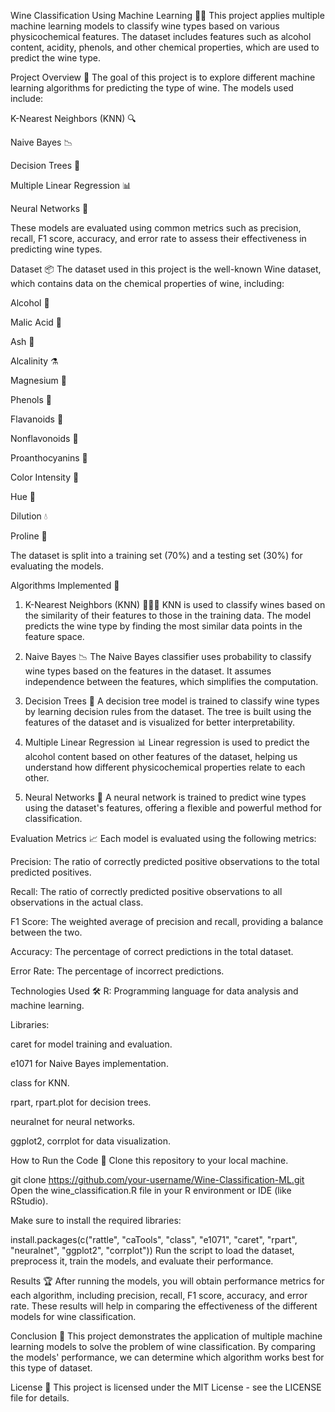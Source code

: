 Wine Classification Using Machine Learning 🍷🤖
This project applies multiple machine learning models to classify wine types based on various physicochemical features. The dataset includes features such as alcohol content, acidity, phenols, and other chemical properties, which are used to predict the wine type.

Project Overview 📝
The goal of this project is to explore different machine learning algorithms for predicting the type of wine. The models used include:

K-Nearest Neighbors (KNN) 🔍

Naive Bayes 📉

Decision Trees 🌳

Multiple Linear Regression 📊

Neural Networks 🧠

These models are evaluated using common metrics such as precision, recall, F1 score, accuracy, and error rate to assess their effectiveness in predicting wine types.

Dataset 📦
The dataset used in this project is the well-known Wine dataset, which contains data on the chemical properties of wine, including:

Alcohol 🍇

Malic Acid 🍋

Ash 🧂

Alcalinity ⚗️

Magnesium 🧪

Phenols 🍷

Flavanoids 🍃

Nonflavonoids 🍂

Proanthocyanins 🍒

Color Intensity 🌈

Hue 🌟

Dilution 💧

Proline 💎

The dataset is split into a training set (70%) and a testing set (30%) for evaluating the models.

Algorithms Implemented 🔧
1. K-Nearest Neighbors (KNN) 🧑‍🤝‍🧑
KNN is used to classify wines based on the similarity of their features to those in the training data. The model predicts the wine type by finding the most similar data points in the feature space.

2. Naive Bayes 📉
The Naive Bayes classifier uses probability to classify wine types based on the features in the dataset. It assumes independence between the features, which simplifies the computation.

3. Decision Trees 🌳
A decision tree model is trained to classify wine types by learning decision rules from the dataset. The tree is built using the features of the dataset and is visualized for better interpretability.

4. Multiple Linear Regression 📊
Linear regression is used to predict the alcohol content based on other features of the dataset, helping us understand how different physicochemical properties relate to each other.

5. Neural Networks 🧠
A neural network is trained to predict wine types using the dataset's features, offering a flexible and powerful method for classification.

Evaluation Metrics 📈
Each model is evaluated using the following metrics:

Precision: The ratio of correctly predicted positive observations to the total predicted positives.

Recall: The ratio of correctly predicted positive observations to all observations in the actual class.

F1 Score: The weighted average of precision and recall, providing a balance between the two.

Accuracy: The percentage of correct predictions in the total dataset.

Error Rate: The percentage of incorrect predictions.

Technologies Used 🛠️
R: Programming language for data analysis and machine learning.

Libraries:

caret for model training and evaluation.

e1071 for Naive Bayes implementation.

class for KNN.

rpart, rpart.plot for decision trees.

neuralnet for neural networks.

ggplot2, corrplot for data visualization.

How to Run the Code 🚀
Clone this repository to your local machine.

git clone https://github.com/your-username/Wine-Classification-ML.git
Open the wine_classification.R file in your R environment or IDE (like RStudio).

Make sure to install the required libraries:

install.packages(c("rattle", "caTools", "class", "e1071", "caret", "rpart", "neuralnet", "ggplot2", "corrplot"))
Run the script to load the dataset, preprocess it, train the models, and evaluate their performance.

Results 🏆
After running the models, you will obtain performance metrics for each algorithm, including precision, recall, F1 score, accuracy, and error rate. These results will help in comparing the effectiveness of the different models for wine classification.

Conclusion 🎯
This project demonstrates the application of multiple machine learning models to solve the problem of wine classification. By comparing the models' performance, we can determine which algorithm works best for this type of dataset.

License 📜
This project is licensed under the MIT License - see the LICENSE file for details.
